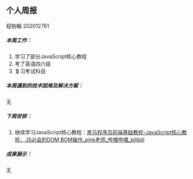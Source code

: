 ## 个人周报

程柏翰 202012761

##### 本周工作：

1. 学习了部分JavaScript核心教程
2. 考了英语四六级
3. 复习考试科目

##### 本周遇到的技术困难及解决方案：

无

##### 下周安排：

1. 继续学习JavaScript核心教程：[黑马程序员前端基础教程-JavaScript核心教程，JS必会的DOM BOM操作_pink老师_哔哩哔哩_bilibili](https://www.bilibili.com/video/BV1k4411w7sV?spm_id_from=333.788.b_765f64657363.2)

##### 成果展示：

无
